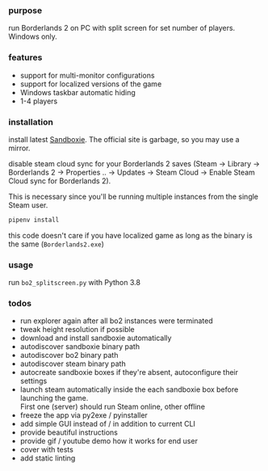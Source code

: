 ### purpose

run Borderlands 2 on PC with split screen for set number of players. Windows only.

### features

* support for multi-monitor configurations
* support for localized versions of the game
* Windows taskbar automatic hiding
* 1-4 players

### installation

install latest [Sandboxie](https://www.sandboxie.com/AllVersions). The official site is garbage, so you may use a mirror.

disable steam cloud sync for your Borderlands 2 saves
(Steam -> Library -> Borderlands 2 -> Properties .. -> Updates -> Steam Cloud -> Enable Steam Cloud sync for Borderlands 2).

This is necessary since you'll be running multiple instances from the single Steam user.

```bash
pipenv install
```

this code doesn't care if you have localized game as long as the binary is the same (`Borderlands2.exe`)

### usage

run `bo2_splitscreen.py` with Python 3.8

### todos

* run explorer again after all bo2 instances were terminated
* tweak height resolution if possible
* download and install sandboxie automatically
* autodiscover sandboxie binary path
* autodiscover bo2 binary path
* autodiscover steam binary path
* autocreate sandboxie boxes if they're absent, autoconfigure their settings
* launch steam automatically inside the each sandboxie box before launching the game.  
First one (server) should run Steam online, other offline
* freeze the app via py2exe / pyinstaller
* add simple GUI instead of / in addition to current CLI
* provide beautiful instructions
* provide gif / youtube demo how it works for end user
* cover with tests
* add static linting
